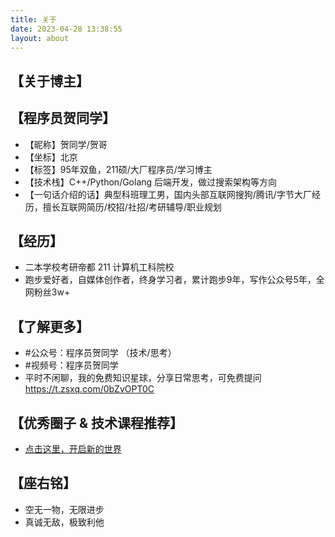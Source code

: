 ```yaml
---
title: 关于
date: 2023-04-28 13:38:55
layout: about
---
```

## 【关于博主】

## 【程序员贺同学】
- 【昵称】贺同学/贺哥
- 【坐标】北京
- 【标签】95年双鱼，211硕/大厂程序员/学习博主
- 【技术栈】C++/Python/Golang 后端开发，做过搜索架构等方向
- 【一句话介绍的话】典型科班理工男，国内头部互联网搜狗/腾讯/字节大厂经历，擅长互联网简历/校招/社招/考研辅导/职业规划

## 【经历】 
- 二本学校考研帝都 211 计算机工科院校
- 跑步爱好者，自媒体创作者，终身学习者，累计跑步9年，写作公众号5年，全网粉丝3w+

## 【了解更多】
- #公众号：程序员贺同学 （技术/思考）
- #视频号：程序员贺同学 
- 平时不闲聊，我的免费知识星球，分享日常思考，可免费提问 https://t.zsxq.com/0bZvOPT0C

## 【优秀圈子 & 技术课程推荐】
- [点击这里，开启新的世界](https://jnvsh9w7fs.feishu.cn/docx/GxPLdlGAnovtWDxWC8qcR0TdnGg)

## 【座右铭】
- 空无一物，无限进步
- 真诚无敌，极致利他